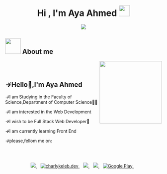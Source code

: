 <h1 align="center">Hi , I'm Aya Ahmed <img src="https://media.giphy.com/media/hvRJCLFzcasrR4ia7z/giphy.gif" width="35"></h1>
<p align="center">
  <a href="https://github.com/DenverCoder1/readme-typing-svg"><img src="https://readme-typing-svg.herokuapp.com?lines=Front+End+Developer;Front-End+Developer&center=true&width=500&height=50"></a>
<!-- </p>
<br>
<p align="center"> 
	<img src="https://komarev.com/ghpvc/?username=amirbayat0&label=Profile%20views&color=0e75b6&style=plastic" alt="amirbayat0" /> 
</p> -->

## <img src = "https://user-images.githubusercontent.com/63050133/156777293-72a6e681-2582-4a9d-ad92-09d1181d47c7.gif" width = 50px>  About me

<img align="right" src="https://user-images.githubusercontent.com/63050133/156676671-d5b2e362-97d4-4404-9447-dd71ddfea82f.gif" width = 200px/>

<br><br>
<h2>↛Hello👋,I'm Aya Ahmed</h2> 
<p>↛I am Studying in the Faculty of Science,Department of Computer Science👩‍💻</p>
<p>↛I am interested in the Web Development</p>
<p>↛I wish to be Full Stack Web Developer💞</p>
<p>↛I am currently learning Front End</p>
<p>↛please,fellom me on:</p>

<br><br>

<p align='center'>
<a href="https://twitter.com/ayia2_a7med">
  <img src="https://img.shields.io/badge/twitter-%231DA1F2.svg?&style=for-the-badge&logo=twitter&logoColor=white" />
</a>&nbsp;&nbsp;
<a href="https://www.instagram.com/ayia2_a7med/" target="blank">
  <img src="https://img.shields.io/badge/Instagram%20-%23E4405F.svg?&style=for-the-badge&logo=Instagram&logoColor=white" alt="charlykeleb.dev"/>
</a>&nbsp;&nbsp; 
<a href="mailto:ayia2a7med@gmail.com">
  <img src="https://img.shields.io/badge/email me-%23D14836.svg?&style=for-the-badge&logo=gmail&logoColor=white" />
</a>&nbsp;&nbsp;
 <a href="https://www.linkedin.com/in/aya-ahmed8/">
  <img src="https://img.shields.io/badge/linkedin-%230077B5.svg?&style=for-the-badge&logo=linkedin&logoColor=white" />
</a>&nbsp;&nbsp;
 <a href="https://web.facebook.com/aya.eldagag.58/" target="_blank">
 <img alt="Google Play" src="https://img.shields.io/badge/Facebook-4267B2.svg?style=for-the-badge&logo=facebook&logoColor=white" />
</a>&nbsp;&nbsp;
